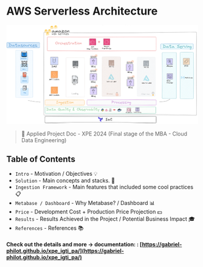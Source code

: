 #  AWS Serverless Architecture

<img src="/docs/assets/images/arquiteture_draw.png" />


> 💾 Applied Project Doc - XPE 2024
(Final stage of the MBA - Cloud Data Engineering)

## Table of Contents

* `Intro` - Motivation / Objectives 💡
* `Solution` - Main concepts and stacks. 📐
* `Ingestion Framework` - Main features that included some cool practices 📋
* `Metabase / Dashboard` - Why Metabase? / Dashboard 📊
* `Price` - Development Cost + Production Price Projection 💵
* `Results` - Results Achieved in the Project / Potential Business Impact 🎓
* `References` - References 📚

#### Check out the details and more -> documentation: : [https://gabriel-philot.github.io/xpe_igti_pa/](https://gabriel-philot.github.io/xpe_igti_pa/)